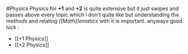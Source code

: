 #Physics 
Physics for **+1** and **+2** is quite extensive but it just swipes and passes above every topic which i don't quite like but understanding the *methods* and relating *[[Math]]ematics* with it is important.
anyways good luck :
- [[+1 Physics]]
- [[+2 Physics]]